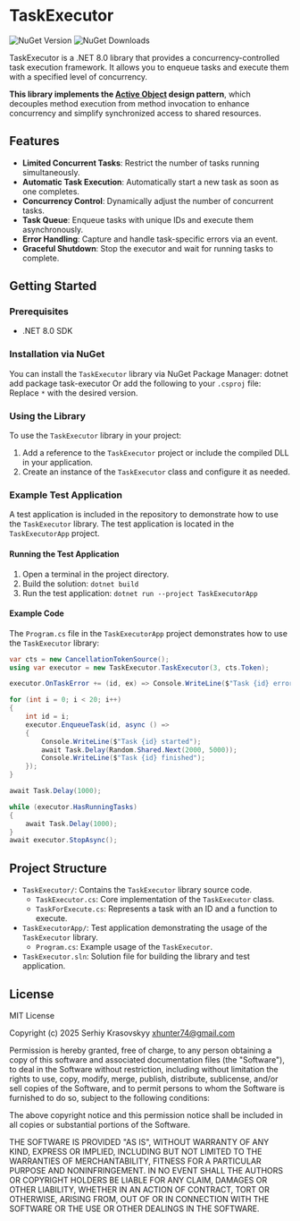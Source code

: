 # TaskExecutor

![NuGet Version](https://img.shields.io/nuget/v/task-executor.svg?style=flat-square)
![NuGet Downloads](https://img.shields.io/nuget/dt/task-executor.svg?style=flat-square)

TaskExecutor is a .NET 8.0 library that provides a concurrency-controlled task execution framework. It allows you to enqueue tasks and execute them with a specified level of concurrency.

**This library implements the [Active Object](https://en.wikipedia.org/wiki/Active_object) design pattern**, which decouples method execution from method invocation to enhance concurrency and simplify synchronized access to shared resources.

## Features

- **Limited Concurrent Tasks**: Restrict the number of tasks running simultaneously.
- **Automatic Task Execution**: Automatically start a new task as soon as one completes.
- **Concurrency Control**: Dynamically adjust the number of concurrent tasks.
- **Task Queue**: Enqueue tasks with unique IDs and execute them asynchronously.
- **Error Handling**: Capture and handle task-specific errors via an event.
- **Graceful Shutdown**: Stop the executor and wait for running tasks to complete.

## Getting Started

### Prerequisites

- .NET 8.0 SDK

### Installation via NuGet

You can install the `TaskExecutor` library via NuGet Package Manager:
dotnet add package task-executor
Or add the following to your `.csproj` file:
<PackageReference Include="task-executor" Version="*" />
Replace `*` with the desired version.

### Using the Library

To use the `TaskExecutor` library in your project:

1. Add a reference to the `TaskExecutor` project or include the compiled DLL in your application.
2. Create an instance of the `TaskExecutor` class and configure it as needed.

### Example Test Application

A test application is included in the repository to demonstrate how to use the `TaskExecutor` library. The test application is located in the `TaskExecutorApp` project.

#### Running the Test Application

1. Open a terminal in the project directory.
2. Build the solution: ```dotnet build```
3. Run the test application: ```dotnet run --project TaskExecutorApp```
#### Example Code

The `Program.cs` file in the `TaskExecutorApp` project demonstrates how to use the `TaskExecutor` library:
```csharp
var cts = new CancellationTokenSource();
using var executor = new TaskExecutor.TaskExecutor(3, cts.Token);

executor.OnTaskError += (id, ex) => Console.WriteLine($"Task {id} error: {ex.Message}");

for (int i = 0; i < 20; i++)
{
    int id = i;
    executor.EnqueueTask(id, async () =>
    {
        Console.WriteLine($"Task {id} started");
        await Task.Delay(Random.Shared.Next(2000, 5000));
        Console.WriteLine($"Task {id} finished");
    });
}

await Task.Delay(1000);

while (executor.HasRunningTasks)
{
    await Task.Delay(1000);
}
await executor.StopAsync();
```

## Project Structure

- `TaskExecutor/`: Contains the `TaskExecutor` library source code.
  - `TaskExecutor.cs`: Core implementation of the `TaskExecutor` class.
  - `TaskForExecute.cs`: Represents a task with an ID and a function to execute.
- `TaskExecutorApp/`: Test application demonstrating the usage of the `TaskExecutor` library.
  - `Program.cs`: Example usage of the `TaskExecutor`.
- `TaskExecutor.sln`: Solution file for building the library and test application.

## License

MIT License

Copyright (c) 2025 Serhiy Krasovskyy xhunter74@gmail.com

Permission is hereby granted, free of charge, to any person obtaining a copy
of this software and associated documentation files (the "Software"), to deal
in the Software without restriction, including without limitation the rights
to use, copy, modify, merge, publish, distribute, sublicense, and/or sell
copies of the Software, and to permit persons to whom the Software is
furnished to do so, subject to the following conditions:

The above copyright notice and this permission notice shall be included in all
copies or substantial portions of the Software.

THE SOFTWARE IS PROVIDED "AS IS", WITHOUT WARRANTY OF ANY KIND, EXPRESS OR
IMPLIED, INCLUDING BUT NOT LIMITED TO THE WARRANTIES OF MERCHANTABILITY,
FITNESS FOR A PARTICULAR PURPOSE AND NONINFRINGEMENT. IN NO EVENT SHALL THE
AUTHORS OR COPYRIGHT HOLDERS BE LIABLE FOR ANY CLAIM, DAMAGES OR OTHER
LIABILITY, WHETHER IN AN ACTION OF CONTRACT, TORT OR OTHERWISE, ARISING FROM,
OUT OF OR IN CONNECTION WITH THE SOFTWARE OR THE USE OR OTHER DEALINGS IN THE
SOFTWARE.
